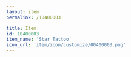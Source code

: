 ```yaml
---
layout: item
permalink: /10400003

title: Item
id: 10400003
item_name: 'Star Tattoo'
icon_url: 'item/icon/customize/00400003.png'
---
```

